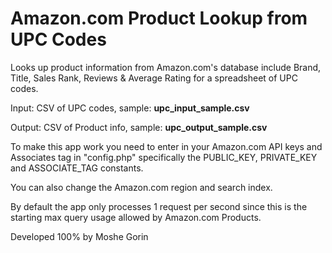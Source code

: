 # Amazon.com Product Lookup from UPC Codes
Looks up product information from Amazon.com's database include Brand, Title, Sales Rank, Reviews & Average Rating for a spreadsheet of UPC codes.

Input: CSV of UPC codes, sample: <b>upc_input_sample.csv</b>

Output: CSV of Product info, sample: <b>upc_output_sample.csv</b>

To make this app work you need to enter in your Amazon.com API keys and Associates tag in "config.php" specifically the PUBLIC_KEY, PRIVATE_KEY and ASSOCIATE_TAG constants.

You can also change the Amazon.com region and search index.

By default the app only processes 1 request per second since this is the starting max query usage allowed by Amazon.com Products.

Developed 100% by Moshe Gorin
